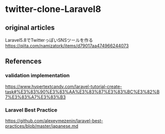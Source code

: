 # twitter-clone-Laravel8

## original articles

Laravel5.8でTwitterっぽいSNSツールを作る
<https://qiita.com/namizatork/items/d79017aa474966244073>

## References

### validation implementation

<https://www.hypertextcandy.com/laravel-tutorial-create-task#%E3%83%90%E3%83%AA%E3%83%87%E3%83%BC%E3%82%B7%E3%83%A7%E3%83%B3>

### Laravel Best Practice

<https://github.com/alexeymezenin/laravel-best-practices/blob/master/japanese.md>
